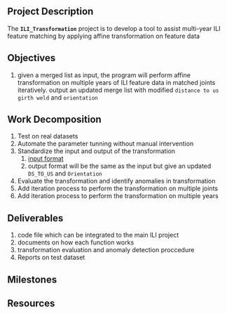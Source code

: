 ## Project Description
The **`ILI_Transformation`** project is to develop a tool to assist multi-year ILI feature matching by applying affine transformation on feature data


## Objectives
1. given a merged list as input, the program will perform affine transformation on multiple years of ILI feature data in matched joints iteratively. output an updated merge list with modified `distance to us girth weld` and `orientation`  
 

## Work Decomposition 
1. Test on real datasets
2. Automate the parameter tunning without manual intervention
3. Standardize the input and output of the transformation
   1. [input format](../../data/input/featurematch_input.csv)
   2. output format will be the same as the input but give an updated `DS_TO_US` and `Orientation`
4. Evaluate the transformation and identify anomalies in transformation
5. Add iteration process to perform the transformation on multiple joints
6. Add iteration process to perform the transformation on multiple years 


## Deliverables
1. code file which can be integrated to the main ILI project
2. documents on how each function works 
3. transformation evaluation and anomaly detection proccedure
4. Reports on test dataset

## Milestones


## Resources
